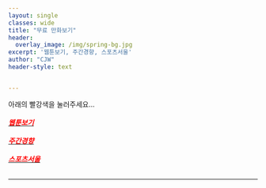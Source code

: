 ```yaml
--- 
layout: single
classes: wide
title: "무료 만화보기"
header:
  overlay_image: /img/spring-bg.jpg
excerpt: '웹툰보기, 주간경향, 스포츠서울'
author: "CJW"
header-style: text


---  
```


아래의 빨강색을 눌러주세요...<br> <br>
[<span style="color:red">***웹툰보기***</span>](https://newtoki123.com/webtoon?toon=%EC%9D%BC%EB%B0%98%EC%9B%B9%ED%88%B0)<br> <br>
[<span style="color:red">***주간경향***</span>](http://sports.khan.co.kr/comics/comics_genre.html)<br> <br>
[<span style="color:red">***스포츠서울***</span>](http://comic.sportsseoul.com/)<br> <br>

---
